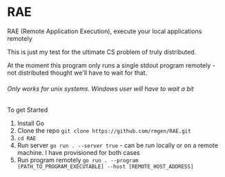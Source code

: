# RAE
RAE (Remote Application Execution), execute your local applications remotely 

This is just my test for the ultimate CS problem of truly distributed.

At the moment this program only runs a single stdout program remotely - not distributed thought
we'll have to wait for that.


###### Only works for unix systems. Windows user will have to wait a bit


To get Started 

1. Install Go
2. Clone the repo `git clone https://github.com/rmgen/RAE.git`
3. `cd RAE`
4. Run server `go run . --server true` - can be run locally or on a remote machine. I have provisioned for both cases
5. Run program remotely `go run . --program [PATH_TO_PROGRAM_EXECUTABLE] --host [REMOTE_HOST_ADDRESS]`
